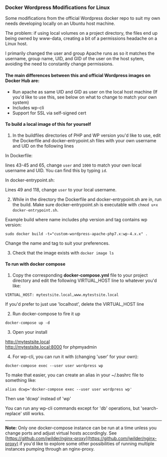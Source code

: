 ### Docker Wordpress Modifications for Linux

Some modifications from the official Wordpress docker repo to suit my own needs developing locally on an Ubuntu host machine.

The problem: if using local volumes on a project directory, the files end up being owned by www-data, creating a bit of a permissions headache on a Linux host.

I primarily changed the user and group Apache runs as so it matches the username, group name, UID, and GID of the user on the host sytem, avoiding the need to constantly change permissions.

#### The main differences between this and official Wordpress images on Docker Hub are:

- Run apache as same UID and GID as user on the local host machine (If you'd like to use this, see below on what to change to match your own system)
- Includes wp-cli
- Support for SSL via self-signed cert

#### To build a local image of this for yourself

1. In the buildfiles directories of PHP and WP version you'd like to use, edit the Dockerfile and docker-entrypoint.sh files with your own username and UID on the following lines

In Dockerfile:

lines 43-45 and 65, change `user` and `1000` to match your own local username and UID. You can find this by typing `id`.

In docker-entrypoint.sh:

Lines 49 and 118, change `user` to your local username.

2. While in the directory the Dockerfile and docker-entrypoint.sh are in, run the build. Make sure docker-entrypoint.sh is executable with `chmod u+x docker-entrypoint.sh`.

Example build where name includes php version and tag contains wp version:

`sudo docker build -t="custom-wordpress-apache-php7.x:wp-4.x.x" .`

Change the name and tag to suit your preferences.

3. Check that the image exists with `docker image ls`

#### To run with docker compose

1. Copy the corresponding **docker-compose.yml** file to your project directory and edit the following VIRTUAL_HOST line to whatever you'd like:

~~~~
VIRTUAL_HOST: mytestsite.local,www.mytestsite.local
~~~~

If you'd prefer to just use 'localhost', delete the VIRTUAL_HOST line

2. Run docker-compose to fire it up

`docker-compose up -d`

3. Open your install

http://mytestsite.local  
http://mytestsite.local:8000 for phpmyadmin

4. For wp-cli, you can run it with (changing 'user' for your own):

`docker-compose exec --user user wordpress wp`

To make that easier, you can create an alias in your ~/.bashrc file to something like:

~~~~
alias dcwp='docker-compose exec --user user wordpress wp'
~~~~

Then use 'dcwp' instead of 'wp'

You can run any wp-cli commands except for 'db' operations, but 'search-replace' still works.

---

**Note:** Only one docker-compose instance can be run at a time unless you change ports and adjust virtual hosts accordingly. See [https://github.com/jwilder/nginx-proxy](https://github.com/jwilder/nginx-proxy) if you'd like to explore some other possibilities of running multiple instances pumping through an nginx-proxy.